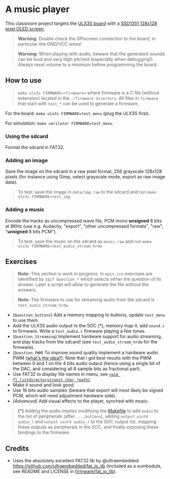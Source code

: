 # A music player

This classroom project targets the [ULX3S board](https://radiona.org/ulx3s/) with a [SSD1351 128x128 pixel OLED screen](https://www.waveshare.com/1.5inch-rgb-oled-module.htm).

> **Warning**: Double check the SPIscreen connection to the board, in particular the GND/VCC wires!

> **Warning:**  When playing with audio, beware that the generated sounds can be loud and very high pitched (especially when debugging!). Always reset volume to a minimum before programming the board.

## How to use

> `make ulx3s FIRMWARE=<firmware>` where firmware is a C file (without extension) located in the `./firmware directory`. All files in `firmware` that start with `test_*` can be used to generate a firmware.


For the board: `make ulx3s FIRMWARE=test_menu` (plug the ULX3S first).

For simulation: `make verilator FIRMWARE=test_menu`.

### Using the sdcard

Format the sdcard in FAT32.

### Adding an image

Save the image on the sdcard in a raw pixel format, 256 grayscale 128x128 pixels
(for instance using Gimp, select grayscale mode, export as raw image data).

> To test: save the image in `data/img.raw` to the sdcard and run `make ulx3s FIRMWARE=test_img`

### Adding a music

Encode the tracks as uncompressed wave file, PCM mono **unsigned** 8 bits at 8KHz (use e.g. Audacity, "export", "other uncompressed formats", "raw", "**unsigned** 8 bits PCM").

> To test: save the music on the sdcard as `music.raw` and run `make ulx3s FIRMWARE=test_audio_stream_hrdw`

## Exercises

> **Note:** This section is work in progress. In `main.ice` exercises are identified by `$$if Question_*` which selects either the question of its answer. Later a script will allow to generate the file without the answers.

> **Note:** The firmware to use for streaming audio from the sdcard is `test_audio_stream_hrdw`.

- (`Question_buttons`) Add a memory mapping to buttons, update `test_menu` to use them.
- Add the ULX3S audio output to the SOC (*), memory map it, add `sound.c` to firmware.
Write a `test_audio.c` firmware playing a few tones.
- (`Question_Streaming`) Implement hardware support for audio streaming, and play tracks from the sdcard! (see `test_audio_stream_hrdw` for the firmware).
- (`Question_PWM`) To improve sound quality implement a hardware audio PWM ([what's the idea?](https://electronics.stackexchange.com/questions/239442/audio-using-pwm-what-is-the-principle-behind-it)). Note that I got best results with the PWM between 0 and 1 on the 4 bits audio output (hence using a single bit of the DAC, and considering all 8 sample bits as fractional part).
- Use FAT32 to display file names in menu, see [`void fl_listdirectory(const char *path)`](firmware/fat_io_lib/src/fat_filelib.c).
- Make it sound and look good.
- Use 16 bits audio samples (beware that export will most likely be signed PCM, which will need adjustment hardware side).
- *(Advanced)* Add visual effects to the player, synched with music.

> **(*)** Adding the audio implies modifying the [Makefile](Makefile) to add
`audio` to the list of peripherals (after `...,buttons`),
adding `output uint4 audio_l` and `output uint4 audio_r` to the SOC output list,
mapping these outputs as peripherals in the SOC, and finally exposing these
bindings to the firmware.

## Credits

- Uses the absolutely excellent FAT32 lib by @ultraembedded https://github.com/ultraembedded/fat_io_lib (included as a sumbodule, see README and LICENSE in [firmware/fat_io_lib](firmware/fat_io_lib)).
